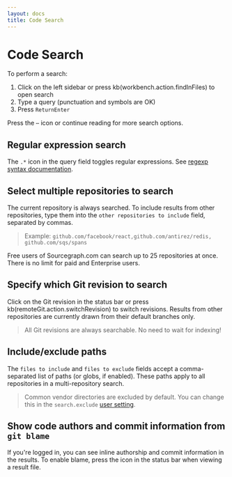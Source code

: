```yaml
---
layout: docs
title: Code Search
---
```


# Code Search

To perform a search:

1. <span class="">Click <span class="octicon octicon-search" style="transform:scaleX(-1)"></span> on the left sidebar or press kb(workbench.action.findInFiles) to open search
2. Type a query (punctuation and symbols are OK)
3. Press <span class="shortcut mac-only">`Return`</span><span class="shortcut windows-only linux-only">`Enter`</span>

Press the `⋯` icon or continue reading for more search options.

## Regular expression search

The `.*` icon in the query field toggles regular expressions. See [regexp syntax documentation](repo://github.com/golang/go/src/regexp/syntax/doc.go?go1.8).

## Select multiple repositories to search

The current repository is always searched. To include results from other repositories, type them into the `other repositories to include` field, separated by commas.

> Example: <code>github.com/facebook/react,&#8203;github.com/antirez/redis,&#8203;github.com/sqs/spans</code>

Free users of Sourcegraph.com can search up to 25 repositories at once. There is no limit for paid and Enterprise users.

## Specify which Git revision to search

Click on the <span class="octicon octicon-git-branch"></span> Git revision in the status bar or press kb(remoteGit.action.switchRevision) to switch revisions. Results from other repositories are currently drawn from their default branches only.

> All Git revisions are always searchable. No need to wait for indexing!

## Include/exclude paths

The `files to include` and `files to exclude` fields accept a comma-separated list of paths (or globs, if enabled). These paths apply to all repositories in a multi-repository search.

> Common vendor directories are excluded by default. You can change this in the `search.exclude` [user setting](command:workbench.action.openGlobalSettings).

## Show code authors and commit information from `git blame`

If you're logged in, you can see inline authorship and commit information in the results. To enable blame, press the <span class="octicon octicon-eye"></span> icon in the status bar when viewing a result file.